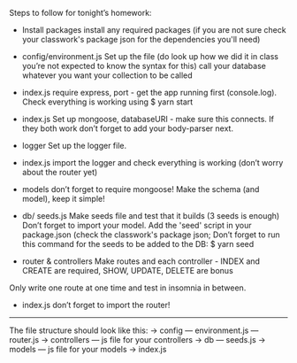 Steps to follow for tonight’s homework:
- Install packages
install any required packages (if you are not sure check your classwork's package json for the dependencies you'll need)

- config/environment.js
Set up the file (do look up how we did it in class you’re not expected to know the syntax for this)
call your database whatever you want your collection to be called

- index.js
require express, port - get the app running first (console.log). Check everything is working using $ yarn start

- index.js
Set up mongoose, databaseURI - make sure this connects. If they both work don’t forget to add your body-parser next. 

- logger
Set up the logger file. 

- index.js 
import the logger and check everything is working (don’t worry about the router yet)

- models
don’t forget to require mongoose!
Make the schema (and model), keep it simple!

- db/ seeds.js
Make seeds file and test that it builds (3 seeds is enough)
Don’t forget to import your model. 
Add the 'seed' script in your package.json (check the classwork's package json;
Don’t forget to run this command for the seeds to be added to the DB:
$ yarn seed 

- router & controllers 
Make routes and each controller - INDEX and CREATE are required, 
SHOW, UPDATE, DELETE are bonus

Only write one route at one time and test in insomnia in between. 

- index.js
don’t forget to import the router! 
---

The file structure should look like this:
-> config
   — environment.js
   — router.js
-> controllers
   — js file for your controllers
-> db
   — seeds.js
-> models
   — js file for your models
-> index.js